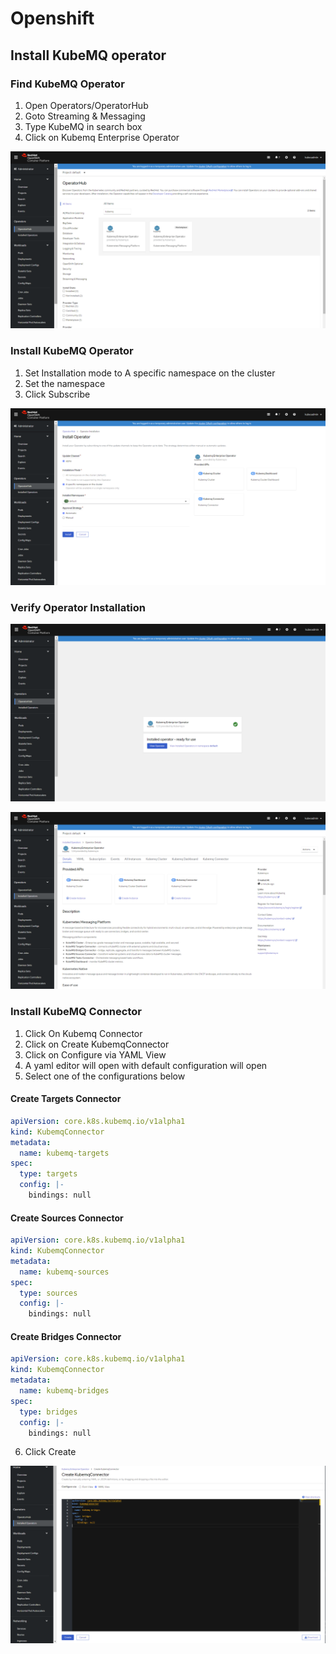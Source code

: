 # Openshift

## Install KubeMQ operator

### Find KubeMQ Operator

1. Open Operators/OperatorHub
2. Goto Streaming & Messaging
3. Type KubeMQ in search box
4. Click on Kubemq Enterprise Operator

![](../../.gitbook/assets/openshift-1.png)

### Install KubeMQ Operator

1. Set Installation mode to A specific namespace on the cluster
2. Set the namespace
3. Click Subscribe

![](../../.gitbook/assets/openshift-2.png)

### Verify Operator Installation

![](../../.gitbook/assets/openshift-3.png)

![](../../.gitbook/assets/openshift-4.png)

### Install KubeMQ Connector

1. Click On Kubemq Connector 
2. Click on Create KubemqConnector
3. Click on Configure via YAML View
4. A yaml editor will open with default configuration will open
5. Select one of the configurations below

#### Create Targets Connector

```yaml
apiVersion: core.k8s.kubemq.io/v1alpha1
kind: KubemqConnector
metadata:
  name: kubemq-targets
spec:
  type: targets
  config: |-
    bindings: null
```

#### Create Sources Connector

```yaml
apiVersion: core.k8s.kubemq.io/v1alpha1
kind: KubemqConnector
metadata:
  name: kubemq-sources
spec:
  type: sources
  config: |-
    bindings: null
```

#### Create Bridges Connector

```yaml
apiVersion: core.k8s.kubemq.io/v1alpha1
kind: KubemqConnector
metadata:
  name: kubemq-bridges
spec:
  type: bridges
  config: |-
    bindings: null
```

6. Click Create

![](../../.gitbook/assets/openshift-connector-1.png)

